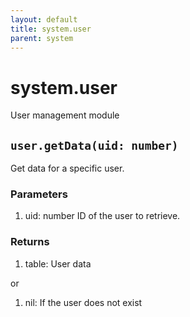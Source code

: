 ```yaml
---
layout: default
title: system.user
parent: system
---
```


# system.user
User management module

## `user.getData(uid: number)`
Get data for a specific user.

### Parameters
1. uid: number ID of the user to retrieve.

### Returns
1. table: User data

or

1. nil: If the user does not exist
